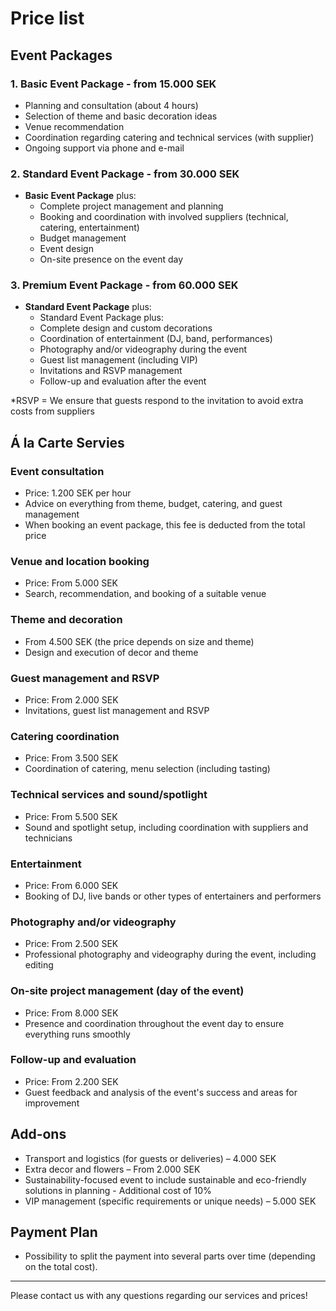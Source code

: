 # Price list

## Event Packages

### 1. Basic Event Package - from 15.000 SEK
- Planning and consultation (about 4 hours)
- Selection of theme and basic decoration ideas
- Venue recommendation
- Coordination regarding catering and technical services (with supplier)
- Ongoing support via phone and e-mail

### 2. Standard Event Package - from 30.000 SEK
- **Basic Event Package** plus:
    - Complete project management and planning
    - Booking and coordination with involved suppliers (technical, catering, entertainment)
    - Budget management
    - Event design
    - On-site presence on the event day

### 3. Premium Event Package - from 60.000 SEK
- **Standard Event Package** plus:
    - Standard Event Package plus:
    - Complete design and custom decorations
    - Coordination of entertainment (DJ, band, performances)
    - Photography and/or videography during the event
    - Guest list management (including VIP)
    - Invitations and RSVP management
    - Follow-up and evaluation after the event

*RSVP = We ensure that guests respond to the invitation to avoid extra costs from suppliers

## Á la Carte Servies

### Event consultation
- Price: 1.200 SEK per hour
- Advice on everything from theme, budget, catering, and guest management
- When booking an event package, this fee is deducted from the total price

### Venue and location booking
- Price: From 5.000 SEK
- Search, recommendation, and booking of a suitable venue

### Theme and decoration
- From 4.500 SEK (the price depends on size and theme)
- Design and execution of decor and theme

### Guest management and RSVP
- Price: From 2.000 SEK
- Invitations, guest list management and RSVP

### Catering coordination
- Price: From 3.500 SEK
- Coordination of catering, menu selection (including tasting)

### Technical services and sound/spotlight
- Price: From 5.500 SEK
- Sound and spotlight setup, including coordination with suppliers and technicians

### Entertainment
- Price: From 6.000 SEK
- Booking of DJ, live bands or other types of entertainers and performers

### Photography and/or videography
- Price: From 2.500 SEK
- Professional photography and videography during the event, including editing

### On-site project management (day of the event)
- Price: From 8.000 SEK
- Presence and coordination throughout the event day to ensure everything runs smoothly

### Follow-up and evaluation
- Price: From 2.200 SEK
- Guest feedback and analysis of the event's success and areas for improvement

## Add-ons
- Transport and logistics (for guests or deliveries) – 4.000 SEK
- Extra decor and flowers – From 2.000 SEK
- Sustainability-focused event to include sustainable and eco-friendly solutions in planning - Additional cost of 10% 
- VIP management (specific requirements or unique needs) – 5.000 SEK

## Payment Plan
- Possibility to split the payment into several parts over time (depending on the total cost).

---
Please contact us with any questions regarding our services and prices!